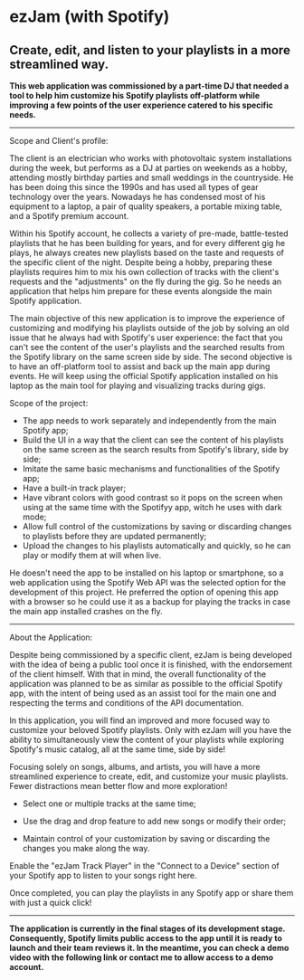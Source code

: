 # ezJam (with Spotify) 
## Create, edit, and listen to your playlists in a more streamlined way. 

**This web application was commissioned by a part-time DJ that needed a tool to help him customize his Spotify playlists off-platform while improving a few points of the user experience catered to his specific needs.**
______________________________________________________________________
Scope and Client's profile:

The client is an electrician who works with photovoltaic system installations during the week, but performs as a DJ at parties on weekends as a hobby, attending mostly birthday parties and small weddings in the countryside. He has been doing this since the 1990s and has used all types of gear technology over the years. Nowadays he has condensed most of his equipment to a laptop, a pair of quality speakers, a portable mixing table, and a Spotify premium account.

Within his Spotify account, he collects a variety of pre-made, battle-tested playlists that he has been building for years, and for every different gig he plays, he always creates new playlists based on the taste and requests of the specific client of the night. Despite being a hobby, preparing these playlists requires him to mix his own collection of tracks with the client's requests and the "adjustments" on the fly during the gig. So he needs an application that helps him prepare for these events alongside the main Spotify application.

The main objective of this new application is to improve the experience of customizing and modifying his playlists outside of the job by solving an old issue that he always had with Spotify's user experience: the fact that you can't see the content of the user's playlists and the searched results from the Spotify library on the same screen side by side. The second objective is to have an off-platform tool to assist and back up the main app during events. He will keep using the official Spotify application installed on his laptop as the main tool for playing and visualizing tracks during gigs.

Scope of the project:
* The app needs to work separately and independently from the main Spotify app;
* Build the UI in a way that the client can see the content of his playlists on the same screen as the search results from Spotify's library, side by side;
* Imitate the same basic mechanisms and functionalities of the Spotify app;
* Have a built-in track player;
* Have vibrant colors with good contrast so it pops on the screen when using at the same time with the Spotifyy app, witch he uses with dark mode;
* Allow full control of the customizations by saving or discarding changes to playlists before they are updated permanently;
* Upload the changes to his playlists automatically and quickly, so he can play or modify them at will when live.

He doesn't need the app to be installed on his laptop or smartphone, so a web application using the Spotify Web API was the selected option for the development of this project. He preferred the option of opening this app with a browser so he could use it as a backup for playing the tracks in case the main app installed crashes on the fly.

______________________________________________________________________
About the Application:

Despite being commissioned by a specific client, ezJam is being developed with the idea of being a public tool once it is finished, with the endorsement of the client himself. With that in mind, the overall functionality of the application was planned to be as similar as possible to the official Spotify app, with the intent of being used as an assist tool for the main one and respecting the terms and conditions of the API documentation.

In this application, you will find an improved and more focused way to customize your beloved Spotify playlists. Only with ezJam will you have the ability to simultaneously view the content of your playlists while exploring Spotify's music catalog, all at the same time, side by side!

Focusing solely on songs, albums, and artists, you will have a more streamlined experience to create, edit, and customize your music playlists. Fewer distractions mean better flow and more exploration!

* Select one or multiple tracks at the same time;

* Use the drag and drop feature to add new songs or modify their order;

* Maintain control of your customization by saving or discarding the changes you make along the way.

Enable the "ezJam Track Player" in the "Connect to a Device" section of your Spotify app to listen to your songs right here.

Once completed, you can play the playlists in any Spotify app or share them with just a quick click!

______________________________________________________________________

**The application is currently in the final stages of its development stage. Consequently, Spotify limits public access to the app until it is ready to launch and their team reviews it. In the meantime, you can check a demo video with the following link or contact me to allow access to a demo account.**